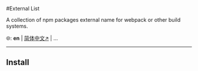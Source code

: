 #External List

A collection of npm packages external name for webpack or other build systems.

🌐: **en** | [简体中文↗](./README_ZH.md) | ...

---

## Install
